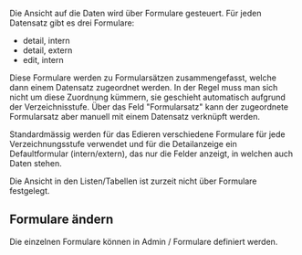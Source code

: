Die Ansicht auf die Daten wird über Formulare gesteuert. Für jeden Datensatz gibt es drei Formulare:

- detail, intern
- detail, extern
- edit, intern

Diese Formulare werden zu Formularsätzen zusammengefasst, welche dann einem Datensatz zugeordnet werden. In der Regel muss man sich nicht um diese Zuordnung kümmern, sie geschieht automatisch aufgrund der Verzeichnisstufe. Über das Feld "Formularsatz" kann der zugeordnete Formularsatz aber manuell mit einem Datensatz verknüpft werden.

Standardmässig werden für das Edieren verschiedene Formulare für jede Verzeichnungsstufe verwendet und für die Detailanzeige ein Defaultformular (intern/extern), das nur die Felder anzeigt, in welchen auch Daten stehen.

Die Ansicht in den Listen/Tabellen ist zurzeit nicht über Formulare festgelegt.

## Formulare ändern
Die einzelnen Formulare können in Admin / Formulare definiert werden.
